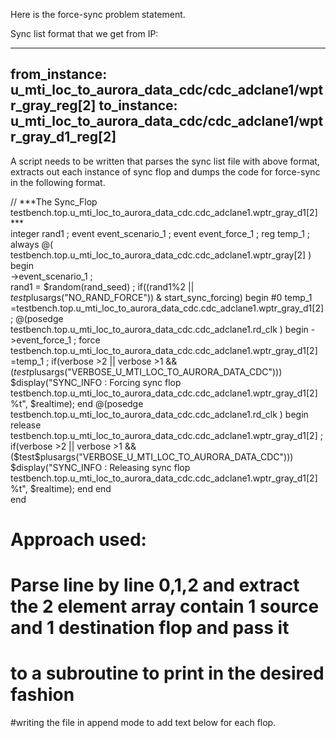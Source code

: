 Here is the force-sync problem statement.

Sync list format that we get from IP:

---------------------------------------------------
from_instance: u_mti_loc_to_aurora_data_cdc/cdc_adclane1/wptr_gray_reg[2] 
to_instance: u_mti_loc_to_aurora_data_cdc/cdc_adclane1/wptr_gray_d1_reg[2] 
---------------------------------------------------


A script needs to be written that parses the sync list file with above format, extracts out each instance of sync flop and dumps the code for force-sync in the following format.

  // ***The Sync_Flop testbench.top.u_mti_loc_to_aurora_data_cdc.cdc_adclane1.wptr_gray_d1[2]  ***  
  integer rand1 ;
  event event_scenario_1 ;
  event event_force_1 ;
  reg temp_1 ; 
  always @( testbench.top.u_mti_loc_to_aurora_data_cdc.cdc_adclane1.wptr_gray[2]  )  
  begin  
  	 ->event_scenario_1 ;  
  	 rand1 = $random(rand_seed) ; 
  	 if((rand1%2 || $test$plusargs("NO_RAND_FORCE")) & start_sync_forcing) 
  	 begin 
  	   #0 temp_1 =testbench.top.u_mti_loc_to_aurora_data_cdc.cdc_adclane1.wptr_gray_d1[2]  ; 
  	   @(posedge testbench.top.u_mti_loc_to_aurora_data_cdc.cdc_adclane1.rd_clk ) 
  	   begin 
  	    ->event_force_1 ;
  	     force testbench.top.u_mti_loc_to_aurora_data_cdc.cdc_adclane1.wptr_gray_d1[2]  =temp_1 ;
  	     if(verbose >2 || verbose >1 && ($test$plusargs("VERBOSE_U_MTI_LOC_TO_AURORA_DATA_CDC")))
  	       $display("SYNC_INFO : Forcing sync flop testbench.top.u_mti_loc_to_aurora_data_cdc.cdc_adclane1.wptr_gray_d1[2]  %t", $realtime);
  	   end 
  	   @(posedge testbench.top.u_mti_loc_to_aurora_data_cdc.cdc_adclane1.rd_clk ) 
  	   begin 
  	     release testbench.top.u_mti_loc_to_aurora_data_cdc.cdc_adclane1.wptr_gray_d1[2]  ; 
  	     if(verbose >2 || verbose >1 && ($test$plusargs("VERBOSE_U_MTI_LOC_TO_AURORA_DATA_CDC")))
  	       $display("SYNC_INFO : Releasing sync flop testbench.top.u_mti_loc_to_aurora_data_cdc.cdc_adclane1.wptr_gray_d1[2]  %t", $realtime);
  	   end 
  	 end   
  end



 # Approach used:
 # Parse line by line 0,1,2 and extract the 2 element array contain 1 source and 1 destination flop and pass it
 # to a subroutine to print in the desired fashion
 #writing the file in append mode to add text below for each flop.


